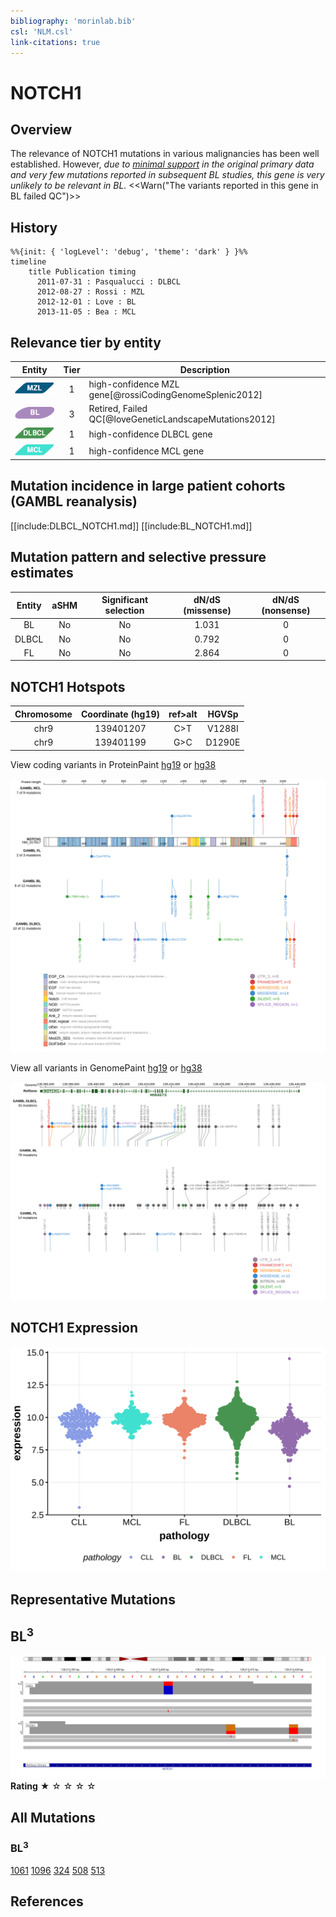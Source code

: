 ```yaml
---
bibliography: 'morinlab.bib'
csl: 'NLM.csl'
link-citations: true
---
```

# NOTCH1

## Overview
The relevance of NOTCH1 mutations in various malignancies has been well established. However, *due to [minimal support](NOTCH1#representative-mutations) in the original primary data and very few mutations reported in subsequent BL studies, this gene is very unlikely to be relevant in BL.* 
<<Warn("The variants reported in this gene in BL failed QC")>>

## History

```mermaid
%%{init: { 'logLevel': 'debug', 'theme': 'dark' } }%%
timeline
    title Publication timing
      2011-07-31 : Pasqualucci : DLBCL
      2012-08-27 : Rossi : MZL
      2012-12-01 : Love : BL
      2013-11-05 : Bea : MCL
```

## Relevance tier by entity

|Entity|Tier|Description                           |
|:------:|:----:|--------------------------------------|
|![MZL](images/icons/MZL_tier1.png)|1|high-confidence MZL gene[@rossiCodingGenomeSplenic2012]|
|![BL](images/icons/BL_tier2.png)    |3  |Retired, Failed QC[@loveGeneticLandscapeMutations2012]|
|![DLBCL](images/icons/DLBCL_tier1.png) |1   |high-confidence DLBCL gene            |
|![MCL](images/icons/MCL_tier1.png)   |1   |high-confidence MCL gene              |

## Mutation incidence in large patient cohorts (GAMBL reanalysis)

[[include:DLBCL_NOTCH1.md]]
[[include:BL_NOTCH1.md]]

## Mutation pattern and selective pressure estimates

|Entity|aSHM|Significant selection|dN/dS (missense)|dN/dS (nonsense)|
|:------:|:----:|:---------------------:|:----------------:|:----------------:|
|BL    |No  |No                   |1.031           |0               |
|DLBCL |No  |No                   |0.792           |0               |
|FL    |No  |No                   |2.864           |0               |


## NOTCH1 Hotspots

| Chromosome |Coordinate (hg19) | ref>alt | HGVSp | 
 | :---:| :---: | :--: | :---: |
| chr9 | 139401207 | C>T | V1288I |
| chr9 | 139401199 | G>C | D1290E |

View coding variants in ProteinPaint [hg19](https://morinlab.github.io/LLMPP/GAMBL/NOTCH1_protein.html)  or [hg38](https://morinlab.github.io/LLMPP/GAMBL/NOTCH1_protein_hg38.html)

![](images/proteinpaint/NOTCH1_NM_017617.svg)

View all variants in GenomePaint [hg19](https://morinlab.github.io/LLMPP/GAMBL/NOTCH1.html)  or [hg38](https://morinlab.github.io/LLMPP/GAMBL/NOTCH1_hg38.html)

![](images/proteinpaint/NOTCH1.svg)

## NOTCH1 Expression
![](images/gene_expression/NOTCH1_by_pathology.svg)
<!-- ORIGIN: pasqualucciAnalysisCodingGenome2011 -->
<!-- BL: loveGeneticLandscapeMutations2012 -->
<!-- MZL: rossiCodingGenomeSplenic2012c -->
<!-- MCL: beaLandscapeSomaticMutations2013 -->
<!-- DLBCL: pasqualucciAnalysisCodingGenome2011 -->

## Representative Mutations

## BL<sup>3</sup>

![](primary/Love_NOTCH1.svg)
**Rating**
&starf; &star; &star; &star; &star;

## All Mutations

### BL<sup>3</sup>

[1061](https://www.bcgsc.ca/downloads/morinlab/GAMBL/Love/1061_reports.html)
[1096](https://www.bcgsc.ca/downloads/morinlab/GAMBL/Love/1096_reports.html)
[324](https://www.bcgsc.ca/downloads/morinlab/GAMBL/Love/324_reports.html)
[508](https://www.bcgsc.ca/downloads/morinlab/GAMBL/Love/508_reports.html)
[513](https://www.bcgsc.ca/downloads/morinlab/GAMBL/Love/513_reports.html)

## References

